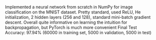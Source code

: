 Implemented a neural network from scratch in NumPy for image classification on the MNIST dataset. 
Pretty standard, used ReLU, He initialization, 2 hidden layers (256 and 128), standard mini-batch gradient descent. 
Overall quite informative on learning the intuition for backpropagation, but PyTorch is much more convenient
Final Test Accuracy: 97.94% (60000 in training set, 5000 in validation, 5000 in test)